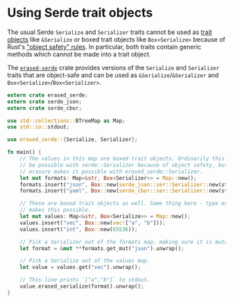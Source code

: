 # Using Serde trait objects

The usual Serde `Serialize` and `Serializer` traits cannot be used as [trait
objects](https://doc.rust-lang.org/book/trait-objects.html) like `&Serialize` or
boxed trait objects like `Box<Serialize>` because of Rust's ["object safety"
rules](http://huonw.github.io/blog/2015/01/object-safety/). In particular, both
traits contain generic methods which cannot be made into a trait object.

The [`erased-serde`](https://github.com/dtolnay/erased-serde) crate provides
versions of the `Serialize` and `Serializer` traits that are object-safe and can
be used as `&Serialize`/`&Serializer` and `Box<Serialize>`/`Box<Serializer>`.

```rust
extern crate erased_serde;
extern crate serde_json;
extern crate serde_cbor;

use std::collections::BTreeMap as Map;
use std::io::stdout;

use erased_serde::{Serialize, Serializer};

fn main() {
    // The values in this map are boxed trait objects. Ordinarily this would not
    // be possible with serde::Serializer because of object safety, but type
    // erasure makes it possible with erased_serde::Serializer.
    let mut formats: Map<&str, Box<Serializer>> = Map::new();
    formats.insert("json", Box::new(serde_json::ser::Serializer::new(stdout())));
    formats.insert("yaml", Box::new(serde_cbor::ser::Serializer::new(stdout())));

    // These are boxed trait objects as well. Same thing here - type erasure
    // makes this possible.
    let mut values: Map<&str, Box<Serialize>> = Map::new();
    values.insert("vec", Box::new(vec!["a", "b"]));
    values.insert("int", Box::new(65536));

    // Pick a Serializer out of the formats map, making sure it is mutable.
    let format = &mut **formats.get_mut("json").unwrap();

    // Pick a Serialize out of the values map.
    let value = values.get("vec").unwrap();

    // This line prints `["a","b"]` to stdout.
    value.erased_serialize(format).unwrap();
}
```
